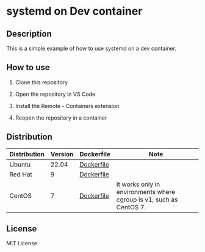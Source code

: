 # systemd on Dev container

## Description

This is a simple example of how to use systemd on a dev container.

## How to use

1. Clone this repository

2. Open the repository in VS Code

3. Install the Remote - Containers extension

4. Reopen the repository in a container

## Distribution

| Distribution | Version | Dockerfile                                            | Note                                                                |
| ------------ | ------- | ----------------------------------------------------- | ------------------------------------------------------------------- |
| Ubuntu       | 22.04   | [Dockerfile](./.devcontainer/ubuntu-jammy/Dockerfile) |                                                                     |
| Red Hat      | 9       | [Dockerfile](./.devcontainer/redhat-ubi9/Dockerfile)  |                                                                     |
| CentOS       | 7       | [Dockerfile](./.devcontainer/centos7/Dockerfile)      | It works only in environments where cgroup is v1, such as CentOS 7. |

## License

MIT License

